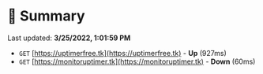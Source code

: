 # 📖 Summary
Last updated: **3/25/2022, 1:01:59 PM**

- `GET` [https://uptimerfree.tk](https://uptimerfree.tk) - **Up** (927ms)
- `GET` [https://monitoruptimer.tk](https://monitoruptimer.tk) - **Down** (60ms)
